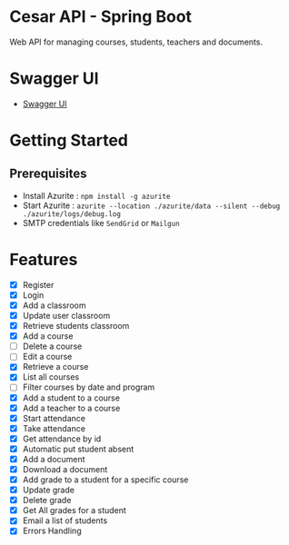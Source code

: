 # Cesar API - Spring Boot

Web API for managing courses, students, teachers and documents.

# Swagger UI

- [Swagger UI](http://localhost:8080/swagger-ui.html) 

# Getting Started

## Prerequisites

- Install Azurite : `npm install -g azurite`
- Start Azurite : `azurite --location ./azurite/data --silent --debug ./azurite/logs/debug.log`
- SMTP credentials like `SendGrid` or `Mailgun`

# Features 

- [x] Register
- [x] Login
- [x] Add a classroom
- [x] Update user classroom
- [x] Retrieve students classroom
- [x] Add a course
- [ ] Delete a course
- [ ] Edit a course
- [x] Retrieve a course
- [x] List all courses
- [ ] Filter courses by date and program
- [x] Add a student to a course
- [x] Add a teacher to a course
- [x] Start attendance
- [x] Take attendance
- [x] Get attendance by id
- [x] Automatic put student absent
- [x] Add a document
- [x] Download a document
- [x] Add grade to a student for a specific course
- [x] Update grade
- [x] Delete grade
- [x] Get All grades for a student
- [x] Email a list of students
- [x] Errors Handling

